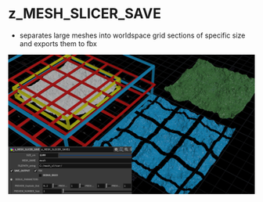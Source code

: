 # z_MESH_SLICER_SAVE
- separates large meshes into worldspace grid sections of specific size and exports them to fbx 

![z_MESH_SLICER_SAVE](https://raw.githubusercontent.com/CorvaeOboro/zenv/master/hip/z_MESH_SLICER_SAVE/z_MESH_SLICER_SAVE.jpg?raw=true "z_MESH_SLICER_SAVE")